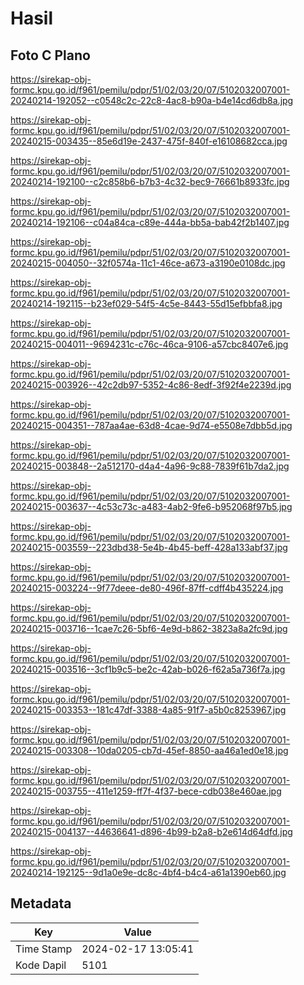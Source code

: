 # Hasil

## Foto C Plano

https://sirekap-obj-formc.kpu.go.id/f961/pemilu/pdpr/51/02/03/20/07/5102032007001-20240214-192052--c0548c2c-22c8-4ac8-b90a-b4e14cd6db8a.jpg

https://sirekap-obj-formc.kpu.go.id/f961/pemilu/pdpr/51/02/03/20/07/5102032007001-20240215-003435--85e6d19e-2437-475f-840f-e16108682cca.jpg

https://sirekap-obj-formc.kpu.go.id/f961/pemilu/pdpr/51/02/03/20/07/5102032007001-20240214-192100--c2c858b6-b7b3-4c32-bec9-76661b8933fc.jpg

https://sirekap-obj-formc.kpu.go.id/f961/pemilu/pdpr/51/02/03/20/07/5102032007001-20240214-192106--c04a84ca-c89e-444a-bb5a-bab42f2b1407.jpg

https://sirekap-obj-formc.kpu.go.id/f961/pemilu/pdpr/51/02/03/20/07/5102032007001-20240215-004050--32f0574a-11c1-46ce-a673-a3190e0108dc.jpg

https://sirekap-obj-formc.kpu.go.id/f961/pemilu/pdpr/51/02/03/20/07/5102032007001-20240214-192115--b23ef029-54f5-4c5e-8443-55d15efbbfa8.jpg

https://sirekap-obj-formc.kpu.go.id/f961/pemilu/pdpr/51/02/03/20/07/5102032007001-20240215-004011--9694231c-c76c-46ca-9106-a57cbc8407e6.jpg

https://sirekap-obj-formc.kpu.go.id/f961/pemilu/pdpr/51/02/03/20/07/5102032007001-20240215-003926--42c2db97-5352-4c86-8edf-3f92f4e2239d.jpg

https://sirekap-obj-formc.kpu.go.id/f961/pemilu/pdpr/51/02/03/20/07/5102032007001-20240215-004351--787aa4ae-63d8-4cae-9d74-e5508e7dbb5d.jpg

https://sirekap-obj-formc.kpu.go.id/f961/pemilu/pdpr/51/02/03/20/07/5102032007001-20240215-003848--2a512170-d4a4-4a96-9c88-7839f61b7da2.jpg

https://sirekap-obj-formc.kpu.go.id/f961/pemilu/pdpr/51/02/03/20/07/5102032007001-20240215-003637--4c53c73c-a483-4ab2-9fe6-b952068f97b5.jpg

https://sirekap-obj-formc.kpu.go.id/f961/pemilu/pdpr/51/02/03/20/07/5102032007001-20240215-003559--223dbd38-5e4b-4b45-beff-428a133abf37.jpg

https://sirekap-obj-formc.kpu.go.id/f961/pemilu/pdpr/51/02/03/20/07/5102032007001-20240215-003224--9f77deee-de80-496f-87ff-cdff4b435224.jpg

https://sirekap-obj-formc.kpu.go.id/f961/pemilu/pdpr/51/02/03/20/07/5102032007001-20240215-003716--1cae7c26-5bf6-4e9d-b862-3823a8a2fc9d.jpg

https://sirekap-obj-formc.kpu.go.id/f961/pemilu/pdpr/51/02/03/20/07/5102032007001-20240215-003516--3cf1b9c5-be2c-42ab-b026-f62a5a736f7a.jpg

https://sirekap-obj-formc.kpu.go.id/f961/pemilu/pdpr/51/02/03/20/07/5102032007001-20240215-003353--181c47df-3388-4a85-91f7-a5b0c8253967.jpg

https://sirekap-obj-formc.kpu.go.id/f961/pemilu/pdpr/51/02/03/20/07/5102032007001-20240215-003308--10da0205-cb7d-45ef-8850-aa46a1ed0e18.jpg

https://sirekap-obj-formc.kpu.go.id/f961/pemilu/pdpr/51/02/03/20/07/5102032007001-20240215-003755--411e1259-ff7f-4f37-bece-cdb038e460ae.jpg

https://sirekap-obj-formc.kpu.go.id/f961/pemilu/pdpr/51/02/03/20/07/5102032007001-20240215-004137--44636641-d896-4b99-b2a8-b2e614d64dfd.jpg

https://sirekap-obj-formc.kpu.go.id/f961/pemilu/pdpr/51/02/03/20/07/5102032007001-20240214-192125--9d1a0e9e-dc8c-4bf4-b4c4-a61a1390eb60.jpg


## Metadata

| Key        | Value               |
| ---------- | ------------------- |
| Time Stamp | 2024-02-17 13:05:41 |
| Kode Dapil | 5101                |



